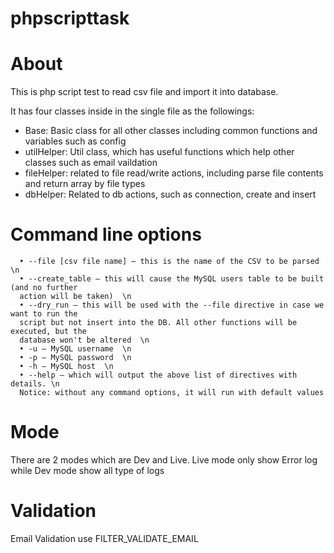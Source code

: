 # phpscripttask
# About
This is php script test to read csv file and import it into database.

It has four classes inside in the single file as the followings:
- Base: Basic class for all other classes including common functions and variables such as config
- utilHelper: Util class, which has useful functions which help other classes such as email vaildation 
- fileHelper: related to file read/write actions, including parse file contents and return array by file types
- dbHelper: Related to db actions, such as connection, create and insert

# Command line options
      • --file [csv file name] – this is the name of the CSV to be parsed \n
      • --create_table – this will cause the MySQL users table to be built (and no further 
      action will be taken)  \n
      • --dry_run – this will be used with the --file directive in case we want to run the 
      script but not insert into the DB. All other functions will be executed, but the 
      database won't be altered  \n
      • -u – MySQL username  \n
      • -p – MySQL password  \n
      • -h – MySQL host  \n
      • --help – which will output the above list of directives with details. \n  
      Notice: without any command options, it will run with default values
 
# Mode
There are 2 modes which are Dev and Live.
Live mode only show Error log while Dev mode show all type of logs

# Validation
Email Validation use FILTER_VALIDATE_EMAIL
